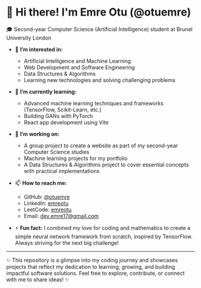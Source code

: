# 👋 Hi there! I'm Emre Otu (@otuemre)

🎓 Second-year Computer Science (Artificial Intelligence) student at Brunel University London

- 👀 **I’m interested in:**  
  - Artificial Intelligence and Machine Learning  
  - Web Development and Software Engineering
  - Data Structures & Algorithms
  - Learning new technologies and solving challenging problems

- 🌱 **I’m currently learning:**  
  - Advanced machine learning techniques and frameworks  (TensorFlow, Scikit-Learn, etc.)
  - Building GANs with PyTorch  
  - React app development using Vite  

- 💞️ **I’m working on:**  
  - A group project to create a website as part of my second-year Computer Science studies  
  - Machine learning projects for my portfolio  
  - A Data Structures & Algorithms project to cover essential concepts with practical implementations  

- 📫 **How to reach me:**  
  - GitHub: [@otuemre](https://github.com/otuemre)  
  - LinkedIn: [emreotu](https://www.linkedin.com/in/emreotu)
  - LeetCode: [emreotu](https://leetcode.com/u/emreotu/)
  - Email: [dev.emre17@gmail.com](mailto:dev.emre17@gmail.com)  

- ⚡ **Fun fact:** I combined my love for coding and mathematics to create a simple neural network framework from scratch, inspired by TensorFlow. Always striving for the next big challenge!  

---

✨ This repository is a glimpse into my coding journey and showcases projects that reflect my dedication to learning, growing, and building impactful software solutions. Feel free to explore, contribute, or connect with me to share ideas! ✨
